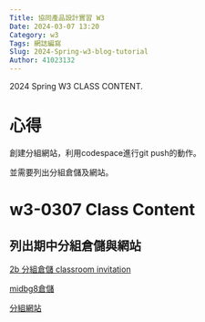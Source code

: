 ```yaml
---
Title: 協同產品設計實習 W3
Date: 2024-03-07 13:20
Category: w3
Tags: 網誌編寫
Slug: 2024-Spring-w3-blog-tutorial
Author: 41023132
---
```


2024 Spring W3 CLASS CONTENT.

<!-- PELICAN_END_SUMMARY -->
# 心得
創建分組網站，利用codespace進行git push的動作。

並需要列出分組倉儲及網站。

# w3-0307 Class Content
## 列出期中分組倉儲與網站

[2b 分組倉儲 classroom invitation](https://classroom.github.com/a/KJjlY-0)

[midbg8倉儲](https://github.com/mdecd2024/2b-midbg8)

[分組網站](https://mdecd2024.github.io/2b-midbg8/)
